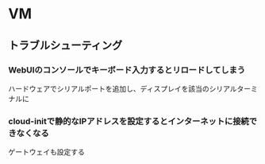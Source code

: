 # VM

## トラブルシューティング

### WebUIのコンソールでキーボード入力するとリロードしてしまう

ハードウェアでシリアルポートを追加し、ディスプレイを該当のシリアルターミナルに

### cloud-initで静的なIPアドレスを設定するとインターネットに接続できなくなる

ゲートウェイも設定する